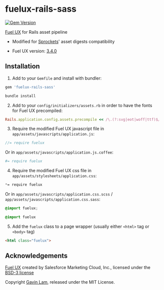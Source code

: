 # fuelux-rails-sass

[![Gem Version](https://badge.fury.io/rb/fuelux-rails-sass.svg)](http://badge.fury.io/rb/fuelux-rails-sass)

[Fuel UX](https://github.com/ExactTarget/fuelux/) for Rails asset pipeline

- Modified for [Sprockets](https://github.com/sstephenson/sprockets)' asset digests compatibility

- Fuel UX version: [3.4.0](https://github.com/ExactTarget/fuelux/releases/tag/3.4.0)

## Installation

1. Add to your `Gemfile` and install with bundler:

  ```ruby
  gem 'fuelux-rails-sass'
  ```
  
  ```bash
  bundle install
  ```

2. Add to your `config/initializers/assets.rb` in order to have the fonts for Fuel UX precompiled:

  ```ruby
  Rails.application.config.assets.precompile << /\.(?:svg|eot|woff|ttf)$/
  ```

3. Require the modified Fuel UX javascript file in `app/assets/javascripts/application.js`:

  ```js
  //= require fuelux
  ```
  
  Or in `app/assets/javascripts/application.js.coffee`:
  
  ```coffeescript
  #= require fuelux
  ```

4. Require the modified Fuel UX css file in `app/assets/stylesheets/application.css`:
  
  ```css
  *= require fuelux
  ```
  Or in `app/assets/javascripts/application.css.scss` / `app/assets/javascripts/application.css.sass`:
  
  ```scss
  @import fuelux;
  ```
  
  ```sass
  @import fuelux
  ```

5. Add the `fuelux` class to a page wrapper (usually either `<html>` tag or `<body>` tag)

  ```html
  <html class="fuelux">
  ```

## Acknowledgements

[Fuel UX](https://github.com/ExactTarget/fuelux/) created by Salesforce Marketing Cloud, Inc., licensed under the [BSD-3 license](https://github.com/ExactTarget/fuelux/blob/master/LICENSE)

Copyright [Gavin Lam](https://www.gavin.hk), released under the MIT License.
